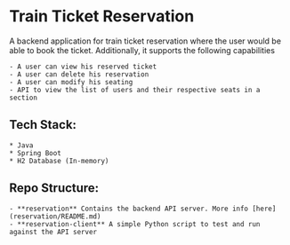 # Train Ticket Reservation
A backend application for train ticket reservation where the user would be
able to book the ticket. Additionally, it supports
the following capabilities
    
    - A user can view his reserved ticket
    - A user can delete his reservation
    - A user can modify his seating
    - API to view the list of users and their respective seats in a section



## Tech Stack:
    * Java
    * Spring Boot
    * H2 Database (In-memory)

## Repo Structure:
    - **reservation** Contains the backend API server. More info [here](reservation/README.md)
    - **reservation-client** A simple Python script to test and run against the API server
